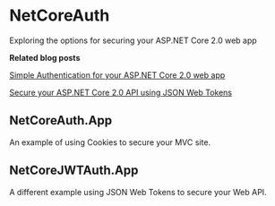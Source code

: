 # NetCoreAuth

Exploring the options for securing your ASP.NET Core 2.0 web app

**Related blog posts**

[Simple Authentication for your ASP.NET Core 2.0 web app](https://jonhilton.net/2017/10/07/a-simple-way-to-secure-your-.net-core-2.0-web-app/)

[Secure your ASP.NET Core 2.0 API using JSON Web Tokens](https://jonhilton.net/2017/10/11/secure-your-asp.net-core-2.0-api-part-1---issuing-a-jwt/)

## NetCoreAuth.App

An example of using Cookies to secure your MVC site.

## NetCoreJWTAuth.App

A different example using JSON Web Tokens to secure your Web API.
